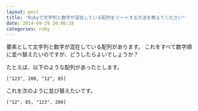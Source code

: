 ```yaml
---
layout: post
title: "Rubyで文字列と数字が混在している配列をソートする方法を教えてください"
date: 2014-09-29 20:06:18
categories: ruby
---
```

<p>要素として文字列と数字が混在している配列があります。
これをすべて数字順に並べ替えたいのですが、どうしたらよいでしょうか？</p>

<p>たとえば、以下のような配列があったとします。</p>

<pre><code>["123", 200, "12", 85]
</code></pre>

<p>これを次のように並び替えたいです。</p>

<pre><code>["12", 85, "123", 200]
</code></pre>
